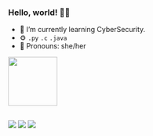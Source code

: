 ### Hello, world! 👋🏻

- 🔐 I’m currently learning CyberSecurity.
- ⚙️ `.py` `.c` `.java` 
- 👾 Pronouns: she/her 

<div><img src="https://media.giphy.com/media/v1.Y2lkPTc5MGI3NjExMGE0NWMzb3VkcTIzOGZyM3hyejZ0NXM3NjB2d2FnNDc5bXRuYXFpbyZlcD12MV9pbnRlcm5hbF9naWZfYnlfaWQmY3Q9cw/xThtayhFCUiob1hFG8/giphy.gif" width="100"></div>

##

<div> 
  <a href = "mailto:eduardamichaelle@id.uff.com"><img src="https://img.shields.io/badge/-Gmail-%23333?style=for-the-badge&logo=gmail&logoColor=white" target="_blank"></a>
  <a href="https://www.instagram.com/eduardamichaelle/" target="_blank"><img src="https://img.shields.io/badge/-Instagram-%23E4405F?style=for-the-badge&logo=instagram&logoColor=white" target="_blank"></a>
  <a href="https://www.linkedin.com/in/eduarda-michaelle-645a331b3/" target="_blank"><img src="https://img.shields.io/badge/-LinkedIn-%230077B5?style=for-the-badge&logo=linkedin&logoColor=white" target="_blank"></a>


